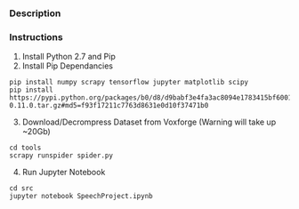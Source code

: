 ### Description

### Instructions
1. Install Python 2.7 and Pip
2. Install Pip Dependancies
```
pip install numpy scrapy tensorflow jupyter matplotlib scipy
pip install https://pypi.python.org/packages/b0/d8/d9babf3e4fa3ac8094e1783415bf60015a696779f4da4c70ae6141aa5e3a/scikits.audiolab-0.11.0.tar.gz#md5=f93f17211c7763d8631e0d10f37471b0
```
3. Download/Decrompress Dataset from Voxforge (Warning will take up ~20Gb)
```
cd tools
scrapy runspider spider.py
```
4. Run Jupyter Notebook
```
cd src 
jupyter notebook SpeechProject.ipynb
```
